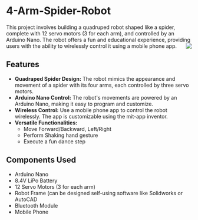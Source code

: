 # 4-Arm-Spider-Robot
This project involves building a quadruped robot shaped like a spider, complete with 12 servo motors (3 for each arm), and controlled by an Arduino Nano. The robot offers a fun and educational experience, providing users with the ability to wirelessly control it using a mobile phone app.
<img align ="right" src = "https://github.com/shryam102/4-arm-Spider/assets/78613519/5683d869-512a-4f45-96b1-0d7942a116f9">

## Features
* **Quadraped Spider Design:** The robot mimics the appearance and movement of a spider with its four arms, each controlled by three servo motors.
* **Arduino Nano Control:** The robot's movements are powered by an Arduino Nano, making it easy to program and customize.
* **Wireless Control:** Use a mobile phone app to control the robot wirelessly. The app is customizable using the mit-app inventor.
* **Versatile Functionalities:**
  * Move Forward/Backward, Left/Right
  * Perform Shaking hand gesture
  * Execute a fun dance step
## Components Used
* Arduino Nano
* 8.4V LiPo Battery
* 12 Servo Motors (3 for each arm)
* Robot Frame (can be designed self-using software like Solidworks or AutoCAD
* Bluetooth Module
* Mobile Phone
